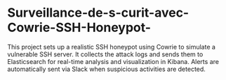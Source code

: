 # Surveillance-de-s-curit-avec-Cowrie-SSH-Honeypot-
This project sets up a realistic SSH honeypot using Cowrie to simulate a vulnerable SSH server. It collects the attack logs and sends them to Elasticsearch for real-time analysis and visualization in Kibana. Alerts are automatically sent via Slack when suspicious activities are detected.

